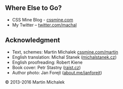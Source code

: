Where Else to Go?
-----------------

-   CSS Mine Blog - [cssmine.com](http://www.cssmine.com)
-   My Twitter – [twitter.com/machal](http://twitter.com/machal)

Acknowledgment
--------------

- Text, schemes: Martin Michalek [cssmine.com/martin](http://cssmine.com/martin)
- English translation: Michal Stanek ([michalstanek.cz](http://michalstanek.cz/))
- English proofreading: Robert Kiene
- Book cover: Petr Stastny ([raist.cz](http://raist.cz/))
- Author photo: Jan Forejt ([about.me/janforejt](https://about.me/janforejt))

© 2013-2016 Martin Michalek
